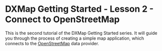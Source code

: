 # DXMap Getting Started - Lesson 2 - Connect to OpenStreetMap


<p>This is the second tutorial of the DXMap Getting Started series. It will guide you through the process of creating a simple map application, which connects to the <u>OpenStreetMap</u> data provider.</p><br />


<br/>


